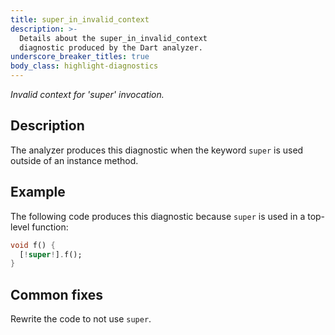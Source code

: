 ```yaml
---
title: super_in_invalid_context
description: >-
  Details about the super_in_invalid_context
  diagnostic produced by the Dart analyzer.
underscore_breaker_titles: true
body_class: highlight-diagnostics
---
```


_Invalid context for 'super' invocation._

## Description

The analyzer produces this diagnostic when the keyword `super` is used
outside of an instance method.

## Example

The following code produces this diagnostic because `super` is used in a
top-level function:

```dart
void f() {
  [!super!].f();
}
```

## Common fixes

Rewrite the code to not use `super`.
